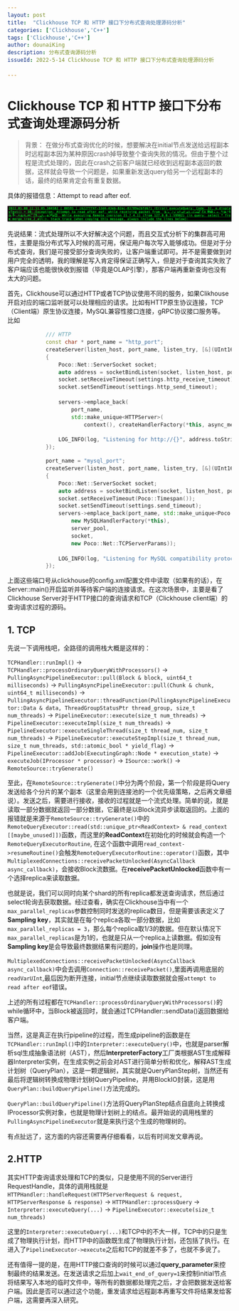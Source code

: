 ```yaml
---
layout: post
title:  "Clickhouse TCP 和 HTTP 接口下分布式查询处理源码分析"
categories: ['Clickhouse','C++']
tags: ['Clickhouse','C++'] 
author: dounaiKing
description: 分布式查询源码分析
issueId: 2022-5-14 Clickhouse TCP 和 HTTP 接口下分布式查询处理源码分析

---
```


# **Clickhouse TCP 和 HTTP 接口下分布式查询处理源码分析**

> 背景： 在做分布式查询优化的时候，想要解决在initial节点发送给远程副本时远程副本因为某种原因crash掉导致整个查询失败的情况。但由于整个过程是流式处理的，因此在crash之前客户端就已经收到远程副本返回的数据，这样就会导致一个问题是，如果重新发送query给另一个远程副本的话，最终的结果肯定会有重复数据。

具体的报错信息：Attempt to read after eof. 

![](../assets/images/attempt_to_error.png)

先说结果：流式处理所以不大好解决这个问题，而且交互式分析下的集群高可用性，主要是指分布式写入时候的高可用，保证用户每次写入能够成功。但是对于分布式查询，我们是可接受部分查询失败的，让客户端重试即可。并不是需要做到对用户完全的透明，我的理解是写入肯定得保证正确写入，但是对于查询其实失败了客户端应该也能很快收到报错（毕竟是OLAP引擎），那客户端再重新查询也没有太大的问题。

首先，Clickhouse可以通过HTTP或者TCP协议使用不同的服务，如果Clikhouse开启对应的端口监听就可以处理相应的请求。比如有HTTP原生协议连接，TCP（Client端）原生协议连接，MySQL兼容性接口连接，gRPC协议接口服务等。
比如
``` C++
            /// HTTP
            const char * port_name = "http_port";
            createServer(listen_host, port_name, listen_try, [&](UInt16 port)
            {
                Poco::Net::ServerSocket socket;
                auto address = socketBindListen(socket, listen_host, port);
                socket.setReceiveTimeout(settings.http_receive_timeout);
                socket.setSendTimeout(settings.http_send_timeout);

                servers->emplace_back(
                    port_name,
                    std::make_unique<HTTPServer>(
                        context(), createHandlerFactory(*this, async_metrics, "HTTPHandler-factory"), server_pool, socket, http_params));

                LOG_INFO(log, "Listening for http://{}", address.toString());
            });
```
```C++
            port_name = "mysql_port";
            createServer(listen_host, port_name, listen_try, [&](UInt16 port)
            {
                Poco::Net::ServerSocket socket;
                auto address = socketBindListen(socket, listen_host, port, /* secure = */ true);
                socket.setReceiveTimeout(Poco::Timespan());
                socket.setSendTimeout(settings.send_timeout);
                servers->emplace_back(port_name, std::make_unique<Poco::Net::TCPServer>(
                    new MySQLHandlerFactory(*this),
                    server_pool,
                    socket,
                    new Poco::Net::TCPServerParams));

                LOG_INFO(log, "Listening for MySQL compatibility protocol: {}", address.toString());
            });
```

上面这些端口号从clickhouse的config.xml配置文件中读取（如果有的话），在Server::main()开启监听并等待客户端的连接请求。在这次场景中，主要是看了Clickhouse Server对于HTTP接口的查询请求和TCP（Clickhouse client端）的查询请求过程的源码。

## **1. TCP**
先说一下调用栈吧，全路径的调用栈大概是这样的：

```TCPHandler::runImpl()``` -> ```TCPHandler::processOrdinaryQueryWithProcessors()``` -> ```PullingAsyncPipelineExecutor::pull(Block & block, uint64_t milliseconds)``` -> ```PullingAsyncPipelineExecutor::pull(Chunk & chunk, uint64_t milliseconds)``` -> ```PullingAsyncPipelineExecutor::threadFunction(PullingAsyncPipelineExecutor::Data & data, ThreadGroupStatusPtr thread_group, size_t num_threads)``` -> ```PipelineExecutor::execute(size_t num_threads)``` -> ```PipelineExecutor::executeImpl(size_t num_threads)``` -> ```PipelineExecutor::executeSingleThread(size_t thread_num, size_t num_threads)``` -> ```PipelineExecutor::executeStepImpl(size_t thread_num, size_t num_threads, std::atomic_bool * yield_flag)``` -> ```PipelineExecutor::addJob(ExecutingGraph::Node * execution_state)``` -> ```executeJob(IProcessor * processor)``` -> ```ISource::work()``` -> ```RemoteSource::tryGenerate()```

至此，在```RemoteSource::tryGenerate()```中分为两个阶段，第一个阶段是将Query发送给各个分片的某个副本（这里会用到连接池的一个优先级策略，之后再文章细说）。发送之后，需要进行接收，接收的过程就是一个流式处理。简单的说，就是读取一部分数据就返回一部分数据，它最终是以Block流异步读取返回的。上面的报错就是来源于```RemoteSource::tryGenerate()```中的```RemoteQueryExecutor::read(std::unique_ptr<ReadContext> & read_context [[maybe_unused]])```函数，而这里的**ReadContext**在初始化的时候就会构造一个```RemoteQueryExecutorRoutine```, 在这个函数中调用```read_context->resumeRoutine()```会触发```RemoteQueryExecutorRoutine::operator()```函数，其中```MultiplexedConnections::receivePacketUnlocked(AsyncCallback async_callback)```，会接收Block流数据。在**receivePacketUnlocked**函数中有一个选择replica来读取数据。

也就是说，我们可以同时向某个shard的所有replica都发送查询请求，然后通过select轮询去获取数据。经过查看，确实在Clickhouse当中有一个```max_parallel_replicas```参数控制同时发送的replica数目，但是需要该表定义了**Sampling key**，其实就是在每个replica各取一部分数据，比如```max_parallel_replicas = 3```，那么每个replica取1/3的数据。但在默认情况下```max_parallel_replicas```是为1的，也就是只从一个replica上读数据。假如没有**Sampling key**是会导致最终数据结果有问题的，**join**操作也是同理。 

```MultiplexedConnections::receivePacketUnlocked(AsyncCallback async_callback)```中会去调用```Connection::receivePacket()```,里面再调用底层的```readVarUInt```,最后因为断开连接，initial节点继续读取数据就会报```attempt to read after eof```错误。

上述的所有过程都在```TCPHandler::processOrdinaryQueryWithProcessors()```的while循环中，当Block被返回时，就会通过TCPHandler::sendData()返回数据给客户端。

当然，这是真正在执行pipeline的过程，而生成pipeline的函数是在```TCPHandler::runImpl()```中的```Interpreter::executeQuery()```中，也就是parser解析sql生成抽象语法树（AST），然后**InterpreterFactory**工厂类根据AST生成解释器Interpreter实例，在生成实例之前会对AST进行简单分析和优化，解释AST生成计划树（QueryPlan），这是一颗逻辑树，其实就是QueryPlanStep树，当然还有最后将逻辑树转换成物理计划树QueryPipeline，并用BlockIO封装，这是用```QueryPlan::buildQueryPipeline()```方法完成的。

```QueryPlan::buildQueryPipeline()```方法将QueryPlanStep结点自底向上转换成IProcessor实例对象，也就是物理计划树上的结点。最开始说的调用栈里的```PullingAsyncPipelineExecutor```就是来执行这个生成的物理树的。

有点扯远了，这方面的内容还需要再仔细看看，以后有时间发文章再说。


## **2.HTTP**
其实HTTP查询请求处理和TCP的类似，只是使用不同的Server进行RequestHandle，具体的调用栈就是
```HTTPHandler::handleRequest(HTTPServerRequest & request, HTTPServerResponse & response)``` -> ```HTTPHandler::processQuery``` -> ```Interpreter::executeQuery(...)``` -> ```PipelineExecutor::execute(size_t num_threads)```

这里的```Interpreter::executeQuery(...)```和TCP中的不大一样，TCP中的只是生成了物理执行计划，而HTTP中的函数既生成了物理执行计划，还包括了执行。在进入了```PipelineExecutor->execute```之后和TCP的就差不多了，也就不多说了。

还有值得一提的是，在用HTTP接口查询的时候可以通过**query_parameter**来控制最终的结果发送。在发送请求之后加上```wait_end_of_query=1```来控制initial节点将结果写入本地的临时文件中，等所有的数据都处理完之后，才会把数据发送给客户端。因此是否可以通过这个功能，重发请求给远程副本再重写文件将结果发给客户端，这需要再深入研究。



